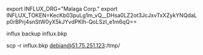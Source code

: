 export INFLUX_ORG="Malaga Corp."
export INFLUX_TOKEN=KecKb03puLg1m_vQ__DHsa0LZ2ot3JcJxvTxXZykYNQdaLp0rBPrj4snStW0yX5kJYvdPKlh-QoLSzI_e1m6qQ==

influx backup influx.bkp

scp -r influx.bkp debian@51.75.251.123:/tmp/
